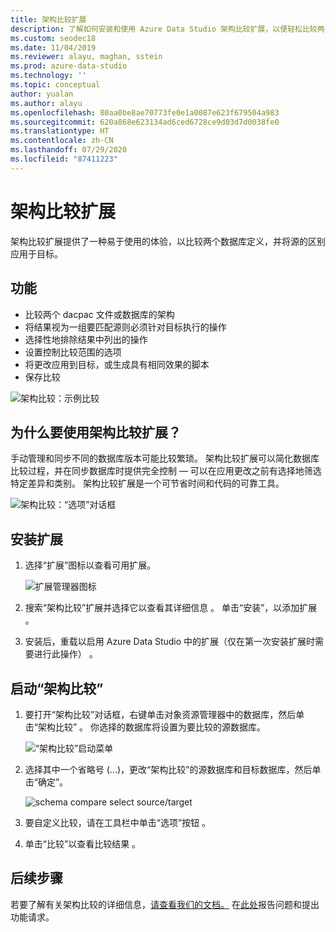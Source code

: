 ```yaml
---
title: 架构比较扩展
description: 了解如何安装和使用 Azure Data Studio 架构比较扩展，以便轻松比较两个数据库，并选择性地更改其中一个数据库，使其与另一个数据库匹配。
ms.custom: seodec18
ms.date: 11/04/2019
ms.reviewer: alayu, maghan, sstein
ms.prod: azure-data-studio
ms.technology: ''
ms.topic: conceptual
author: yualan
ms.author: alayu
ms.openlocfilehash: 80aa0be8ae70773fe0e1a0087e623f679504a983
ms.sourcegitcommit: 620a868e623134ad6ced6728ce9d03d7d0038fe0
ms.translationtype: HT
ms.contentlocale: zh-CN
ms.lasthandoff: 07/29/2020
ms.locfileid: "87411223"
---
```

# <a name="schema-compare-extension"></a>架构比较扩展
架构比较扩展提供了一种易于使用的体验，以比较两个数据库定义，并将源的区别应用于目标。


## <a name="features"></a>功能

* 比较两个 dacpac 文件或数据库的架构
* 将结果视为一组要匹配源则必须针对目标执行的操作
* 选择性地排除结果中列出的操作
* 设置控制比较范围的选项
* 将更改应用到目标，或生成具有相同效果的脚本
* 保存比较

![架构比较：示例比较](media/extensions/schema-compare-extension/schema-compare.png)


## <a name="why-would-i-use-the-schema-compare-extension"></a>为什么要使用架构比较扩展？

手动管理和同步不同的数据库版本可能比较繁琐。 架构比较扩展可以简化数据库比较过程，并在同步数据库时提供完全控制 &mdash; 可以在应用更改之前有选择地筛选特定差异和类别。 架构比较扩展是一个可节省时间和代码的可靠工具。

![架构比较：“选项”对话框](media/extensions/schema-compare-extension/schema-compare-options.png)


## <a name="install-the-extension"></a>安装扩展

1. 选择“扩展”图标以查看可用扩展。

    ![扩展管理器图标](media/extensions/extension-manager-icon.png)

2. 搜索“架构比较”扩展并选择它以查看其详细信息  。 单击“安装”，以添加扩展  。

3. 安装后，重载以启用 Azure Data Studio 中的扩展（仅在第一次安装扩展时需要进行此操作）  。


## <a name="launch-a-schema-compare"></a>启动“架构比较”

1. 要打开“架构比较”对话框，右键单击对象资源管理器中的数据库，然后单击“架构比较”   。 你选择的数据库将设置为要比较的源数据库。

    ![“架构比较”启动菜单](media/extensions/schema-compare-extension/schema-compare-launch.png)


2. 选择其中一个省略号 (...)，更改“架构比较”的源数据库和目标数据库，然后单击“确定”。

    ![schema compare select source/target](media/extensions/schema-compare-extension/schema-compare-select-source-target.png)

3. 要自定义比较，请在工具栏中单击“选项”按钮  。

4. 单击“比较”以查看比较结果  。


## <a name="next-steps"></a>后续步骤

若要了解有关架构比较的详细信息，[请查看我们的文档。](https://docs.microsoft.com/sql/ssdt/how-to-use-schema-compare-to-compare-different-database-definitions)
在[此处](https://github.com/microsoft/azuredatastudio/issues)报告问题和提出功能请求。